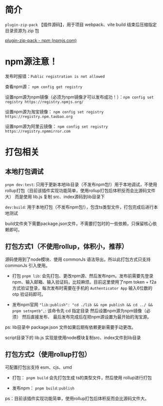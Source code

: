 # 简介

`plugin-zip-pack` 【插件源码】，用于项目 webpack、vite build 结束后压缩指定目录资源为.zip 包

[plugin-zip-pack - npm (npmjs.com)](https://www.npmjs.com/package/plugin-zip-pack)

# npm源注意！

发布时报错：`Public registration is not allowed`

查看npm源： `npm config get registry`

设置npm源为npm镜像（必须为npm镜像才可以发布成功！）：`npm config set registry https://registry.npmjs.org/`


设置npm源为淘宝镜像： `npm config set registry https://registry.npm.taobao.org`

设置npm源为阿里云镜像： `npm config set registry https://registry.npmmirror.com`





# 打包相关

## 本地打包调试

`pnpm dev:test`:  只用于更新本地lib目录（不发布npm包!）用于本地调试，不使用rollup打包（目前该插件实现功能简单，使用rollup打包后体积反而会比源码文件大） 而是使用 lib.js 复制 src、index源码到lib目录下


`dev:build`: 用于本地打包（不发布npm包!），包含ts类型文件，打包完成后进行本地测试

build文件夹下需要package.json文件，不需要打包时的一些依赖，只保留核心依赖即可。

## 打包方式1（不使用rollup，体积小，推荐）

源码使用到了node模块、使用 commonJs 语法导出，所以此打包方式只支持 commonJs 引入使用。
- 打包
`pnpm lib`: 会先打包、更改npm源、然后发布npm。发布前需要先登录npm、输入邮箱、输入验证码，比较麻烦。目前这里使用了npm token + f2a 方式验证登录，每次发布时需要在手机的 `Authenticator App` 输入6位数的 otp 验证码即可。

- 发布npm官网
`"lib:publish": "cd ./lib && npm publish && cd ../ && pnpm setnpmtb",`: 该命令先 cd 指定目录
然后设置npm源为npm镜像（必须）
然后直接发布、
最后发布完成后在把npm源设置为最开始的淘宝源。


ps: lib目录中 package.json 文件如果后期有依赖更新需要手动更改。

script目录下的 lib.js 实现是使用node模块复制src、index文件到lib目录



## 打包方式2（使用rollup打包）

可配置打包出支持 esm、cjs、umd

- 打包： `pnpm build`
会先打包生成 ts的类型文件，然后使用 rollup进行打包

- 发布npm： `pnpm build:publish`

ps：目前该插件实现功能简单，使用rollup打包后体积反而会比源码文件大。


